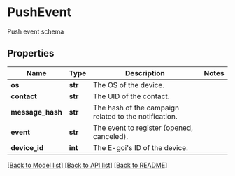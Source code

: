 # PushEvent

Push event schema
## Properties
Name | Type | Description | Notes
------------ | ------------- | ------------- | -------------
**os** | **str** | The OS of the device. | 
**contact** | **str** | The UID of the contact. | 
**message_hash** | **str** | The hash of the campaign related to the notification. | 
**event** | **str** | The event to register (opened, canceled). | 
**device_id** | **int** | The E-goi&#39;s ID of the device. | 

[[Back to Model list]](../README.md#documentation-for-models) [[Back to API list]](../README.md#documentation-for-api-endpoints) [[Back to README]](../README.md)


